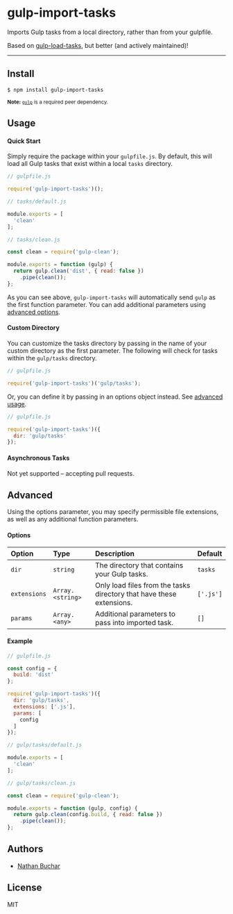 gulp-import-tasks
=================

Imports Gulp tasks from a local directory, rather than from your gulpfile.

Based on [gulp-load-tasks][external_gulp-load-tasks], but better (and actively maintained)!



***



Install
-------

```
$ npm install gulp-import-tasks
```

<small>**Note:** [`gulp`][external_gulp] is a required peer dependency.</small>


Usage
-----------

#### Quick Start

Simply require the package within your `gulpfile.js`. By default, this will load all Gulp tasks that exist within a local `tasks` directory.

```js
// gulpfile.js

require('gulp-import-tasks')();
```

```js
// tasks/default.js

module.exports = [
  'clean'
];
```

```js
// tasks/clean.js

const clean = require('gulp-clean');

module.exports = function (gulp) {
  return gulp.clean('dist', { read: false })
    .pipe(clean());
};
```

As you can see above, `gulp-import-tasks` will automatically send `gulp` as the first function parameter. You can add additional parameters using [advanced options][section_advanced].


#### Custom Directory

You can customize the tasks directory by passing in the name of your custom directory as the first parameter. The following will check for tasks within the `gulp/tasks` directory.

```js
// gulpfile.js

require('gulp-import-tasks')('gulp/tasks');
```

Or, you can define it by passing in an options object instead. See [advanced usage][section_advanced].

```js
// gulpfile.js

require('gulp-import-tasks')({
  dir: 'gulp/tasks'
});
```


#### Asynchronous Tasks

Not yet supported – accepting pull requests.


Advanced
--------

Using the options parameter, you may specify permissible file extensions, as well as any additional function parameters.

#### Options

| Option       | Type             | Description                                                          | Default   |
|:-------------|:-----------------|:---------------------------------------------------------------------|:----------|
| `dir`        | `string`         | The directory that contains your Gulp tasks.                         | `tasks`   |
| `extensions` | `Array.<string>` | Only load files from the tasks directory that have these extensions. | `['.js']` |
| `params`     | `Array.<any>`    | Additional parameters to pass into imported task.                    | `[]`      |


#### Example

```js
// gulpfile.js

const config = {
  build: 'dist'
};

require('gulp-import-tasks')({
  dir: 'gulp/tasks',
  extensions: ['.js'],
  params: [
    config
  ]
});
```

```js
// gulp/tasks/default.js

module.exports = [
  'clean'
];
```

```js
// gulp/tasks/clean.js

const clean = require('gulp-clean');

module.exports = function (gulp, config) {
  return gulp.clean(config.build, { read: false })
    .pipe(clean());
};
```



Authors
-------
* [Nathan Buchar]


License
-------
MIT




[Nathan Buchar]: mailto:hello@nathanbuchar.com

[section_install]: #install
[section_usage]: #usage
[section_advanced]: #advanced

[external_gulp-load-tasks]: https://npmjs.com/package/gulp-load-tasks
[external_gulp-async]: https://github.com/gulpjs/gulp/blob/master/docs/API.md#async-task-support
[external_gulp]: https://npmjs.com/package/gulp
